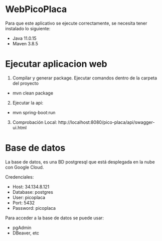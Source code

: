 # WebPicoPlaca

Para que este aplicativo se ejecute correctamente, se necesita tener instalado lo siguiente:

- Java 11.0.15
- Maven 3.8.5

# Ejecutar aplicacion web

1. Compilar y generar package. Ejecutar comandos dentro de la carpeta del proyecto
- mvn clean package

2. Ejecutar la api:
- mvn spring-boot:run

3. Comprobación Local:
http://localhost:8080/pico-placa/api/swagger-ui.html


# Base de datos

La base de datos, es una BD postgresql que está desplegada en la nube con Google Cloud.

Credenciales:
- Host: 34.134.8.121
- Database: postgres
- User: picoplaca
- Port: 5432
- Password: picoplaca

Para acceder a la base de datos se puede usar:
- pgAdmin
- DBeaver, etc

